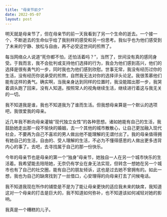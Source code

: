 ```yaml
---
title: "母亲节前夕"
date: 2022-05-07
layout: post
---
```


明天就是母亲节了，但在母亲节的前一天我看到了另一个生命的逝去。一个接一个，不断逝去的生命似乎给了我别样的感受和另一份思考。我似乎也为他们感受到了未来的宁静、放松与自由，再不必受这世间的煎熬了。

每当网络众人说道“死你都不怕，还怕活着吗？”，当然了，世间没有真的感同身受。于我而言，我不会批判或支持他们选择的行为，我会为他们感到高兴，他们的选择是很有勇气的一步，同时我也为他们感到欣慰。世事无常，我没有经历过你的生活，没有经历你说承受的煎熬，自然我无法对你的选择评头论足。我很羡慕他们能有这样的勇气。确实啊，当我亲身达到同样的位置时，我没能踏出那一步，我哭着调头跑了回来，没有人知道。按照常人的视角继续生活，继续进行着这与我无关的一切。

我不知道我是谁，我也不知道我为了谁而生活。但我想母亲算是一个默认的选项吧，我很爱我的母亲。

近几年我不断向母亲灌输“现代独立女性”的各种思想。诸如她能有自己的生活，我鼓励她走出那一段不愉快的婚姻，去一个其他的城市散散心，让自己更加融入现代社会，不要再为自己不喜欢的男人做出他不能理解的无谓付出了。我的母亲值得拥有她自己的生活，自由的、受人理解的生活，不必为不懂得感恩的人做出更多违背内心的事了。去吧，去寻找属于自己的那一份快乐。

今年的母亲节也是母亲的第一个“独身”母亲节，她独自一人在另一个城市快乐的生活着。我希望能去陪陪她，无奈仍有学业在身无法实现，但转念一想她在另一个城市也有了自己的社交圈，能有自己的朋友倾诉，这也是过去她不曾拥有的。如此一想，我也为自己的缺席找到了一丝借口，心安理得的向母亲打去了问候电话。

我不知道我现在所作的铺垫是不是为了能让母亲更快的适应我未来的缺席，我知道这对一个母亲的打击是巨大的，我不知道如何弥补，也不知道该如何减轻对她的影响。

我真是一个糟糕的儿子。
